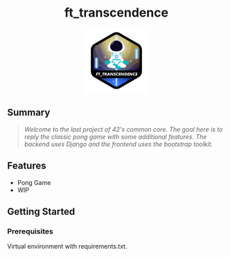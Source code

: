 <h1 align="center">
	ft_transcendence
</h1>

<p align="center">
    <img src="https://github.com/riceset/riceset/blob/main/42_badges/ft_transcendencen.png" />
</p>

## Summary
> <i>Welcome to the last project of 42's common core. The goal here is to reply the classic pong game with some additional features. </i>
> <i>The backend uses Django and the frontend uses the bootstrap toolkit.</i>

## Features

- Pong Game
- WIP

## Getting Started

### Prerequisites

Virtual environment with requirements.txt.

